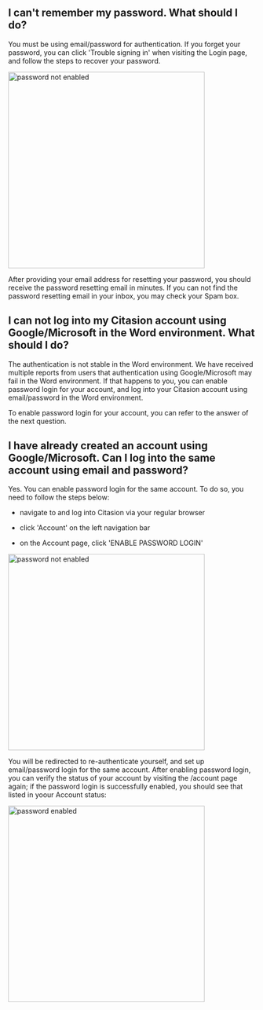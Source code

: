 ## I can't remember my password. What should I do?  

You must be using email/password for authentication. If you forget your password, you can click 'Trouble signing in' when visiting the Login page, and follow the steps to recover your password.   

<img src='/static/images/support/password-reset.png' alt='password not enabled' width='400' />  

After providing your email address for resetting your password, you should receive the password resetting email in minutes. If you can not find the password resetting email in your inbox, you may check your Spam box.  

## I can not log into my Citasion account using Google/Microsoft in the Word environment. What should I do?   

The authentication is not stable in the Word environment. We have received multiple reports from users that authentication using Google/Microsoft may fail in the Word environment. If that happens to you, you can enable password login for your account, and log into your Citasion account using email/password in the Word environment.  

To enable password login for your account, you can refer to the answer of the next question.  

## I have already created an account using Google/Microsoft. Can I log into the same account using email and password?  

Yes. You can enable password login for the same account. To do so, you need to follow the steps below:  

* navigate to and log into Citasion via your regular browser  

* click 'Account' on the left navigation bar   

* on the Account page, click 'ENABLE PASSWORD LOGIN'  

<img src='/static/images/support/password-not-enabled.jpg' alt='password not enabled' width='400' />  

You will be redirected to re-authenticate yourself, and set up email/password login for the same account. After enabling password login, you can verify the status of your account by visiting the /account page again; if the password login is successfully enabled, you should see that listed in yoour Account status:  

<img src='/static/images/support/password-enabled.png' alt='password enabled' width='400' />
